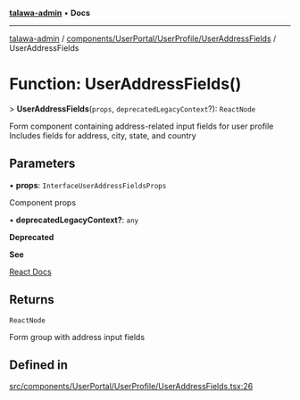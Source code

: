 [**talawa-admin**](../../../../../README.md) • **Docs**

***

[talawa-admin](../../../../../modules.md) / [components/UserPortal/UserProfile/UserAddressFields](../README.md) / UserAddressFields

# Function: UserAddressFields()

\> **UserAddressFields**(`props`, `deprecatedLegacyContext`?): `ReactNode`

Form component containing address-related input fields for user profile
Includes fields for address, city, state, and country

## Parameters

• **props**: `InterfaceUserAddressFieldsProps`

Component props

• **deprecatedLegacyContext?**: `any`

**Deprecated**

**See**

[React Docs](https://legacy.reactjs.org/docs/legacy-context.html#referencing-context-in-lifecycle-methods)

## Returns

`ReactNode`

Form group with address input fields

## Defined in

[src/components/UserPortal/UserProfile/UserAddressFields.tsx:26](https://github.com/PalisadoesFoundation/talawa-admin/blob/4bef0939e3fab4672bfd3599312195b8557e01a3/src/components/UserPortal/UserProfile/UserAddressFields.tsx#L26)
